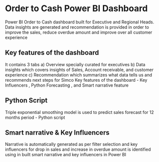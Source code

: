 # Order to Cash Power BI Dashboard
Power BI Order to Cash dashboard built for Executive and Regional Heads. Data insights are generated and recommendation is provided in order to improve the sales, 
reduce overdue amount and improve over all customer experience 

## Key features of the dashboard
It contains 3 tabs 
a) Overview specially curated for executives 
b) Data insights which covers insights of Sales, Account receivable, and customer experience 
c) Recommendation which summarizes what data tells us and recommends next steps for Simco
Key features of the dashboard - Key Influencers , Python Forecasting , and Smart narrative feature

## Python Script 
Triple exponential smoothing model is used to predict sales forecast for 12 months period - Python script 

## Smart narrative & Key Influencers
Narrative is automatically generated as per filter selection and key influencers for drop in sales and increase in overdue amount is identified using in built smart narrative and key influencers in Power BI
